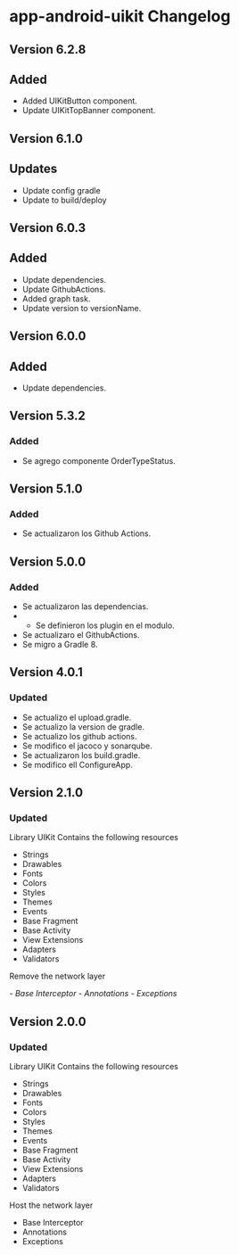 # app-android-uikit Changelog

## Version 6.2.8
## Added
- Added UIKitButton component.
- Update UIKitTopBanner component.

## Version 6.1.0
## Updates
- Update config gradle
- Update to build/deploy

## Version 6.0.3
## Added
- Update dependencies.
- Update GithubActions.
- Added graph task.
- Update version to versionName.

## Version 6.0.0
## Added
- Update dependencies.

## Version 5.3.2
### Added
- Se agrego componente OrderTypeStatus.

## Version 5.1.0
### Added
- Se actualizaron los Github Actions.

## Version 5.0.0
### Added
- Se actualizaron las dependencias.
- - Se definieron los plugin en el modulo.
- Se actualizaro el GithubActions.
- Se migro a Gradle 8.

## Version 4.0.1
### Updated
- Se actualizo el upload.gradle.
- Se actualizo la version de gradle.
- Se actualizo los github actions.
- Se modifico el jacoco y sonarqube.
- Se actualizaron los build.gradle.
- Se modifico ell ConfigureApp.

## Version 2.1.0
### Updated
Library UIKit
Contains the following resources 

- Strings
- Drawables
- Fonts
- Colors
- Styles
- Themes
- Events
- Base Fragment
- Base Activity
- View Extensions 
- Adapters
- Validators

Remove the network layer 

_- Base Interceptor_ 
_- Annotations_
_- Exceptions_ 

## Version 2.0.0
### Updated 
Library UIKit
Contains the following resources 

- Strings
- Drawables
- Fonts
- Colors
- Styles
- Themes
- Events
- Base Fragment
- Base Activity
- View Extensions 
- Adapters
- Validators

Host the network layer 

- Base Interceptor 
- Annotations
- Exceptions 

